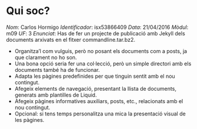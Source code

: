 # Qui soc?

*Nom*: Carlos Hormigo
*Identificador*: isx53866409
*Data*: 21/04/2016
*Mòdul*: m09
*UF*: 3
*Enunciat*: Has de fer un projecte de publicació amb Jekyll dels documents arxivats en el fitxer commandline.tar.bz2.

* Organitza’l com vulguis, però no posant els documents com a posts, ja que clarament no ho son.
* Una bona opció seria fer una col·lecció, però un simple directori amb els documents també ha de funcionar.
* Adapta les pàgines predefinides per que tinguin sentit amb el nou contingut.
* Afegeix elements de navegació, presentant la llista de documents, generats amb plantilles de Liquid.
* Afegeix pàgines informatives auxiliars, posts, etc., relacionats amb el nou contingut.
* Opcional: si tens temps personalitza una mica la presentació visual de les pàgines.
